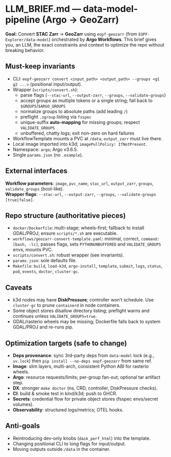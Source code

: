 # LLM_BRIEF.md — data-model-pipeline (Argo → GeoZarr)

**Goal:** Convert **STAC Zarr** → **GeoZarr** using `eopf-geozarr` (from `EOPF-Explorer/data-model`) orchestrated by **Argo Workflows**. This brief gives you, an LLM, the exact constraints and context to optimize the repo without breaking behavior.

## Must-keep invariants
- CLI: `eopf-geozarr convert <input_path> <output_path> --groups <g1 g2 ...>` (positional input/output).
- Wrapper (`scripts/convert.sh`):
  - parse flags (`--stac-url`, `--output-zarr`, `--groups`, `--validate-groups`)
  - accept groups as multiple tokens or a single string; fall back to `$GROUPS`/`$ARGO_GROUPS`
  - normalize groups to absolute paths (add leading `/`)
  - preflight `.zgroup` listing via `fsspec`
  - unique-suffix **auto-mapping** for missing groups; respect `VALIDATE_GROUPS`
  - unbuffered, chatty logs; exit non-zero on hard failures
- WorkflowTemplate mounts a PVC at `/data`; `output_zarr` must live there.
- Local image imported into k3d; `imagePullPolicy: IfNotPresent`.
- Namespace: `argo`; Argo v3.6.5.
- Single `params.json` (no `.example`).

## External interfaces
**Workflow parameters**: `image`, `pvc_name`, `stac_url`, `output_zarr`, `groups`, `validate_groups` (bool-like).  
**Wrapper flags**: `--stac-url`, `--output-zarr`, `--groups`, `--validate-groups [true|false]`.

## Repo structure (authoritative pieces)
- `docker/Dockerfile`: multi-stage; wheels-first; fallback to install GDAL/PROJ; ensure `scripts/*.sh` are executable.
- `workflows/geozarr-convert-template.yaml`: minimal, correct, `command: [bash, -lc]`, passes flags, sets `PYTHONUNBUFFERED` and `VALIDATE_GROUPS` envs, mounts PVC.
- `scripts/convert.sh`: robust wrapper (see invariants).
- `params.json`: sole defaults file.
- `Makefile`: `build`, `load-k3d`, `argo-install`, `template`, `submit`, `logs`, `status`, `pod`, `events`, `doctor`, `cluster-gc`.

## Caveats
- k3d nodes may have **DiskPressure**; controller won’t schedule. Use `cluster-gc` to prune `containerd` in node containers.
- Some object stores disallow directory listing; preflight warns and continues unless `VALIDATE_GROUPS=true`.
- GDAL/rasterio wheels may be missing; Dockerfile falls back to system GDAL/PROJ and re-runs pip.

## Optimization targets (safe to change)
- **Deps provenance**: sync 3rd-party deps from `data-model` lock (e.g., `uv.lock`) then `pip install --no-deps eopf-geozarr` from same ref.
- **Image**: slim layers, multi-arch, consistent Python ABI for rasterio wheels.
- **Argo**: resource requests/limits; per-group fan-out; optional tar artifact step.
- **DX**: stronger `make doctor` (ns, CRD, controller, DiskPressure checks).
- **CI**: build & smoke test in kind/k3d; push to GHCR.
- **Secrets**: credential flow for private object stores (fsspec envs/secret volumes).
- **Observability**: structured logs/metrics; OTEL hooks.

## Anti-goals
- Reintroducing dev-only knobs (`dask_perf_html`) into the template.
- Changing positional CLI to long flags for input/output.
- Moving outputs outside `/data` in the container.